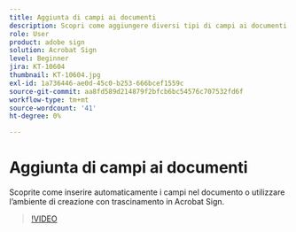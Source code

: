 ```yaml
---
title: Aggiunta di campi ai documenti
description: Scopri come aggiungere diversi tipi di campi ai documenti
role: User
product: adobe sign
solution: Acrobat Sign
level: Beginner
jira: KT-10604
thumbnail: KT-10604.jpg
exl-id: 1a736446-ae0d-45c0-b253-666bcef1559c
source-git-commit: aa8fd589d214879f2bfcb6bc54576c707532fd6f
workflow-type: tm+mt
source-wordcount: '41'
ht-degree: 0%

---
```


# Aggiunta di campi ai documenti

Scoprite come inserire automaticamente i campi nel documento o utilizzare l’ambiente di creazione con trascinamento in Acrobat Sign.

>[!VIDEO](https://video.tv.adobe.com/v/346620?quality=12&learn=on&hidetitle=true)
